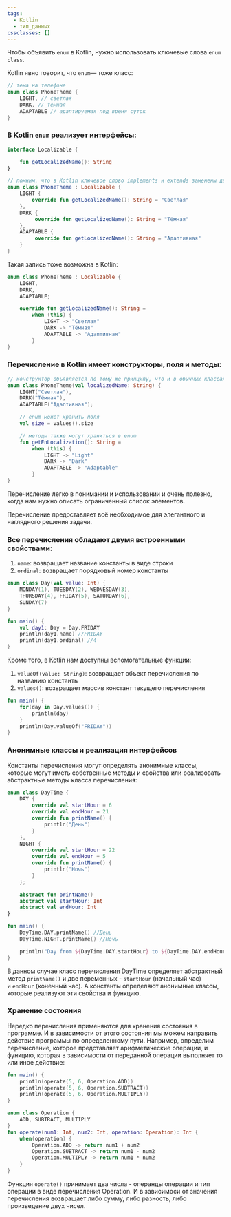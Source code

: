 ```yaml
---
tags:
  - Kotlin
  - тип_данных
cssclasses: []
---
```

Чтобы объявить `enum` в Kotlin, нужно использовать ключевые слова `enum class`.

Kotlin явно говорит, что `enum`— тоже класс:

```kotlin
// тема на телефоне
enum class PhoneTheme {
    LIGHT, // светлая
    DARK, // тёмная
    ADAPTABLE // адаптируемая под время суток
} 
```

### В Kotlin `enum` реализует интерфейсы:

```kotlin
interface Localizable {

    fun getLocalizedName(): String
}

// помним, что в Kotlin ключевое слово implements и extends заменены двоеточием ':'
enum class PhoneTheme : Localizable {
    LIGHT {
        override fun getLocalizedName(): String = "Светлая"
    },
    DARK {
         override fun getLocalizedName(): String = "Тёмная"
    },
    ADAPTABLE {
         override fun getLocalizedName(): String = "Адаптивная"
    }
} 
```

Такая запись тоже возможна в Kotlin:

```kotlin
enum class PhoneTheme : Localizable {
    LIGHT,
    DARK,
    ADAPTABLE;

    override fun getLocalizedName(): String =
        when (this) {
            LIGHT -> "Светлая"
            DARK -> "Тёмная"
            ADAPTABLE -> "Адаптивная"
        }
} 
```

### Перечисление в Kotlin имеет конструкторы, поля и методы:

```kotlin
// конструктор объявляется по тому же принципу, что и в обычных классах
enum class PhoneTheme(val localizedName: String) {
    LIGHT("Светлая"),
    DARK("Тёмная"),
    ADAPTABLE("Адаптивная");

    // enum может хранить поля
    val size = values().size

    // методы также могут храниться в enum
    fun getEnLocalization(): String =
        when (this) {
            LIGHT -> "Light"
            DARK -> "Dark"
            ADAPTABLE -> "Adaptable"
        }
} 
```

Перечисление легко в понимании и использовании и очень полезно, когда нам нужно описать ограниченный список элементов.

Перечисление предоставляет всё необходимое для элегантного и наглядного решения задачи.

### Все перечисления обладают двумя встроенными свойствами:
1. `name`: возвращает название константы в виде строки
2. `ordinal`: возвращает порядковый номер константы

```kotlin
enum class Day(val value: Int) {
	MONDAY(1), TUESDAY(2), WEDNESDAY(3),
	THURSDAY(4), FRIDAY(5), SATURDAY(6),
	SUNDAY(7)
}

fun main() {
	val day1: Day = Day.FRIDAY
	println(day1.name) //FRIDAY
	println(day1.ordinal) //4
}
```
Кроме того, в Kotlin нам доступны вспомогательные функции:
1. `valueOf(value: String)`: возвращает объект перечисления по названию константы
2. `values()`: возвращает массив констант текущего перечисления

```kotlin
fun main() {
	for(day in Day.values()) {
		println(day)
	}
	println(Day.valueOf("FRIDAY"))
}
```

### Анонимные классы и реализация интерфейсов

Константы перечисления могут определять анонимные классы, которые могут иметь собственные методы и свойства или реализовать абстрактные методы класса перечисления:

```kotlin
enum class DayTime {
	DAY {
		override val startHour = 6
		override val endHour = 21
		override fun printName() {
			println("День")
		}
	},
	NIGHT {
		override val startHour = 22
		override val endHour = 5
		override fun printName() {
			println("Ночь")
		}
	};

	abstract fun printName()
	abstract val startHour: Int
	abstract val endHour: Int
}

fun main() {
	DayTime.DAY.printName() //День
	DayTime.NIGHT.printName() //Ночь

	println("Day from ${DayTime.DAY.startHour} to ${DayTime.DAY.endHour}")
}
```

В данном случае класс перечисления DayTime определяет абстрактный метод `printName()` и две переменных - `startHour` (начальный час) и `endHour` (конечный час). А константы определяют анонимные классы, которые реализуют эти свойства и функцию.
### Хранение состояния

Нередко перечисления применяются для хранения состояния в программе. И в зависимости от этого состояния мы можем направить действие программы по определенному пути. Например, определим перечисление, которое представляет арифметические операции, и функцию, которая в зависимости от переданной операции выполняет то или иное действие:

```kotlin
fun main() {
	println(operate(5, 6, Operation.ADD))
	println(operate(5, 6, Operation.SUBTRACT))
	println(operate(5, 6, Operation.MULTIPLY))
}

enum class Operation {
	ADD, SUBTRACT, MULTIPLY
}
fun operate(num1: Int, num2: Int, operation: Operation): Int {
	when(operation) {
		Operation.ADD -> return num1 + num2
		Operation.SUBTRACT -> return num1 - num2
		Operation.MULTIPLY -> return num1 * num2
	}
}
```

Функция `operate()` принимает два числа - операнды операции и тип операции в виде перечисления Operation. И в зависимоси от значения перечисления возвращает либо сумму, либо разность, либо произведение двух чисел.